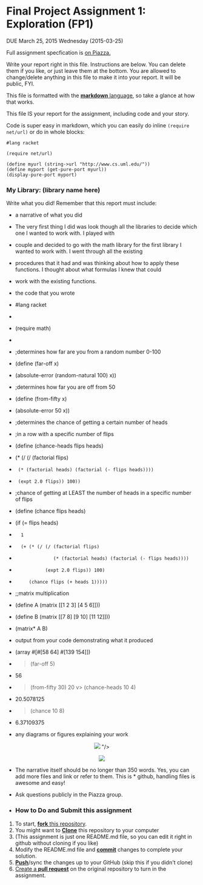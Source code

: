 # Final Project Assignment 1: Exploration (FP1) 
DUE March 25, 2015 Wednesday (2015-03-25)

Full assignment specfication is [on Piazza.][piazza]

Write your report right in this file. Instructions are below. You can delete them if you like, or just leave them at the bottom.
You are allowed to change/delete anything in this file to make it into your report. It will be public, FYI.

This file is formatted with the [**markdown** language][markdown], so take a glance at how that works.

This file IS your report for the assignment, including code and your story.

Code is super easy in markdown, which you can easily do inline `(require net/url)` or do in whole blocks:
```
#lang racket

(require net/url)

(define myurl (string->url "http://www.cs.uml.edu/"))
(define myport (get-pure-port myurl))
(display-pure-port myport)
```

### My Library: (library name here)
Write what you did!
Remember that this report must include:
 
* a narrative of what you did
* The very first thing I did was look though all the libraries to decide which one I wanted to work with. I played with
* couple and decided to go with the math library for the first library I wanted to work with. I went through all the existing
* procedures that it had and was thinking about how to apply these functions. I thought about what formulas I knew that could
* work with the existing functions.
* the code that you wrote
* #lang racket
* 
* (require math)
* 
* ;determines how far are you from a random number 0-100
* (define (far-off x)
*   (absolute-error (random-natural 100) x))

* ;determines how far you are off from 50
* (define (from-fifty x)
*   (absolute-error 50 x))


* ;determines the chance of getting a certain number of heads
* ;in a row with a specific number of flips
* (define (chance-heads flips heads)
*   (* (/ (/ (factorial flips)
*      (* (factorial heads) (factorial (- flips heads))))
*      (expt 2.0 flips)) 100))

* ;chance of getting at LEAST the number of heads in a specific number of flips
* (define (chance flips heads)
*   (if (= flips heads)
*       1
*       (+ (* (/ (/ (factorial flips)
*                   (* (factorial heads) (factorial (- flips heads))))
*                (expt 2.0 flips)) 100)
*          (chance flips (+ heads 1)))))


* ;;matrix multiplication
* (define A (matrix [[1 2 3] [4 5 6]]))
* (define B (matrix [[7 8] [9 10] [11 12]]))
* (matrix* A B)
  

* output from your code demonstrating what it produced
* (array #[#[58 64] #[139 154]])
* > (far-off 5)
* 56
* > (from-fifty 30)
20
v> (chance-heads 10 4)
* 20.5078125
* > (chance 10 8)
* 6.37109375
* any diagrams or figures explaining your work 

 <p align="center">
   <img src="<a href='http://postimg.org/image/5j0bg6pm7/' target='_blank'><img src='http://s3.postimg.org/5j0bg6pm7/image.jpg' border='0' alt="mm" /></a> "/>
 </p>

 <p align="center">
   <img src="/http://s3.postimg.org/obc6jrm0j/image.png"/>
 </p>
 
* The narrative itself should be no longer than 350 words. Yes, you can add more files and link or refer to them. This is * github, handling files is awesome and easy!

* Ask questions publicly in the Piazza group.

* ### How to Do and Submit this assignment

1. To start, [**fork** this repository][forking].
1. You might want to [**Clone**][ref-clone] this repository to your computer
  2. (This assignment is just one README.md file, so you can edit it right in github without cloning if you like)
1. Modify the README.md file and [**commit**][ref-commit] changes to complete your solution.
1. [**Push**][ref-push]/sync the changes up to your GitHub (skip this if you didn't clone)
1. [Create a **pull request**][pull-request] on the original repository to turn in the assignment.

<!-- Links -->
[piazza]: https://piazza.com/class/i55is8xqqwhmr?cid=411
[markdown]: https://help.github.com/articles/markdown-basics/
[forking]: https://guides.github.com/activities/forking/
[ref-clone]: http://gitref.org/creating/#clone
[ref-commit]: http://gitref.org/basic/#commit
[ref-push]: http://gitref.org/remotes/#push
[pull-request]: https://help.github.com/articles/creating-a-pull-request
